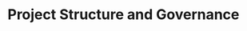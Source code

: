 # Project Structure and Governance

<!-- This page is currently disabled

This section will be updated with an ascii art
depiction of the governance structure, possibly
using ditaa in plantuml

The OpenCDMS [Project Management Committee (PMC)](/approach/groups/project-management-committee) was established in September 2020. At this time all members of the original OpenCDMS community automatically joined the Project Advisory Team.

The [Project Advisory Team (PAT)](/approach/groups/project-advisory-team) provides an interface to external communities. The [Project Technical Team (PTT)](/approach/groups/project-technical-team) takes requirements, works on the software design and oversees the implementation.

The Project Management Committee performs a mediation role, resolving any disputes that may arise and reporting progress to the OpenWIS Association

The high-level teams hold overall accountability for the success of the project and software, but much of the responsibility for specific outcomes is handled within sub-groups and working groups. This ensures that tasks and responsibilities are well-defined.

-->
<!-- TODO add link to project charter -->
